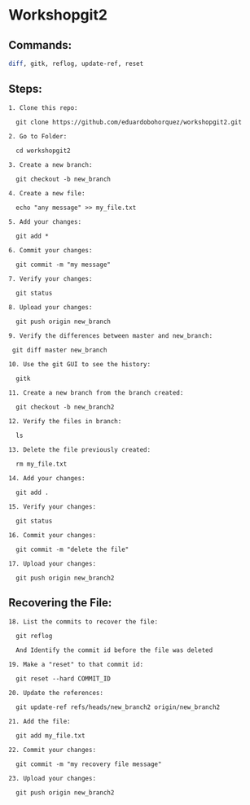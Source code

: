 # Workshopgit2

## Commands:

```bash
diff, gitk, reflog, update-ref, reset
```

## Steps:

```
1. Clone this repo: 

  git clone https://github.com/eduardobohorquez/workshopgit2.git
```
```
2. Go to Folder:

  cd workshopgit2
```
```
3. Create a new branch: 

  git checkout -b new_branch
```
```
4. Create a new file: 
  
  echo "any message" >> my_file.txt
```
```
5. Add your changes: 
  
  git add *
```
```
6. Commit your changes: 
  
  git commit -m "my message"
```
```
7. Verify your changes: 
  
  git status
```
```
8. Upload your changes: 
  
  git push origin new_branch
```
```
9. Verify the differences between master and new_branch: 
 
 git diff master new_branch
```
```
10. Use the git GUI to see the history: 
  
  gitk
```
```
11. Create a new branch from the branch created: 
  
  git checkout -b new_branch2
```
```
12. Verify the files in branch: 
  
  ls
```
```
13. Delete the file previously created: 
  
  rm my_file.txt
```
```
14. Add your changes: 

  git add .
```
```
15. Verify your changes: 

  git status
```
```
16. Commit your changes: 
 
  git commit -m "delete the file"
```  
```
17. Upload your changes: 
  
  git push origin new_branch2
```

## Recovering the File:

```
18. List the commits to recover the file: 
  
  git reflog
  
  And Identify the commit id before the file was deleted
```
```
19. Make a "reset" to that commit id: 

  git reset --hard COMMIT_ID
```
```
20. Update the references: 
  
  git update-ref refs/heads/new_branch2 origin/new_branch2
```
```
21. Add the file: 

  git add my_file.txt
```
```
22. Commit your changes: 

  git commit -m "my recovery file message"
```
```
23. Upload your changes: 

  git push origin new_branch2
```
